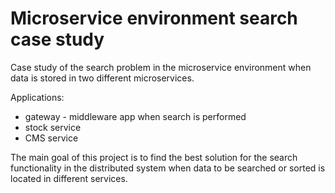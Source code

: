 # Microservice environment search case study

Case study of the search problem in the microservice environment when data is stored in two different microservices.

Applications:

- gateway - middleware app when search is performed
- stock service 
- CMS service

The main goal of this project is to find the best solution for the search functionality in the distributed system when
data to be searched or sorted is located in different services.